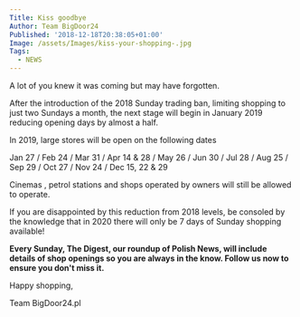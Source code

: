 ```yaml
---
Title: Kiss goodbye
Author: Team BigDoor24
Published: '2018-12-18T20:38:05+01:00'
Image: /assets/Images/kiss-your-shopping-.jpg
Tags:
  - NEWS
---
```

A lot of you knew it was coming but may have forgotten.

After the introduction of the 2018 Sunday trading ban, limiting shopping to just two Sundays a month, the next stage will begin in January 2019 reducing opening days by almost a half.

In 2019, large stores will be open on the following dates

Jan 27  / Feb 24 / Mar 31 / Apr 14 & 28 / May 26 / Jun 30 / Jul 28 / Aug 25 / Sep 29 / Oct 27 /  Nov 24 / Dec 15, 22 & 29

Cinemas , petrol stations and shops operated by owners will still be allowed to operate.

If you are disappointed by this reduction from 2018 levels, be consoled by the knowledge that in 2020 there will only be 7 days of Sunday shopping available!

**Every Sunday, The Digest, our roundup of Polish News, will include details of shop openings so you are always in the know. Follow us now to ensure you don't miss it.**

<div class="sharethis-inline-share-buttons"></div>

Happy shopping,

Team BigDoor24.pl
